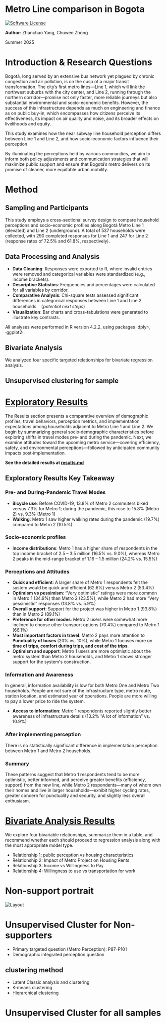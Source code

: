 # Metro Line comparison in Bogota
[![Software License](https://img.shields.io/badge/license-MIT-green.svg)](LICENSE)

**Author**: Zhanchao Yang, Chuwen Zhong

Summer 2025

# Introduction & Research Questions

Bogotá, long served by an extensive bus network yet plagued by chronic congestion and air pollution, is on the cusp of a major transit transformation. The city’s first metro lines—Line 1, which will link the northwest suburbs with the city center, and Line 2, running through the northern corridor—promise not only faster, more reliable journeys but also substantial environmental and socio-economic benefits. However, the success of this infrastructure depends as much on engineering and finance as on public buy-in, which encompasses how citizens perceive its effectiveness, its impact on air quality and noise, and its broader effects on livelihoods and equity.

This study examines how the near subway line household perception differs between Line 1 and Line 2, and how socio-economic factors influence their perception

By illuminating the perceptions held by various communities, we aim to inform both policy adjustments and communication strategies that will maximize public support and ensure that Bogotá’s metro delivers on its promise of cleaner, more equitable urban mobility.

# Method
## Sampling and Participants
This study employs a cross-sectional survey design to compare household perceptions and socio-economic profiles along Bogotá Metro Line 1 (elevated) and Line 2 (underground). A total of 537 households were collected, with 290 completed responses for Line 1 and 247 for Line 2 (response rates of 72.5% and 61.8%, respectively).


## Data Processing and Analysis
- **Data Cleaning**: Responses were exported to R, where invalid entries were removed and categorical variables were standardized (e.g., income brackets).
- **Descriptive Statistics**: Frequencies and percentages were calculated for all variables by corridor.
- **Comparative Analysis**: Chi-square tests assessed significant differences in categorical responses between Line 1 and Line 2 households. （*potential next steps*)
- **Visualization**: Bar charts and cross-tabulations were generated to illustrate key contrasts.

All analyses were performed in R version 4.2.2, using packages ·dplyr·, ·ggplot2·.

## Bivariate Analysis
We analyzed four specific targeted relationships for bivariate regression analysis.

## Unsupervised clustering for sample 

# [Exploratory Results](https://github.com/zyang91/explortary-metro/blob/main/report/Results.md)

The Results section presents a comparative overview of demographic profiles, travel behaviors, perception metrics, and implementation expectations among households adjacent to Metro Line 1 and Line 2. We begin by summarizing general socio‑demographic characteristics before exploring shifts in travel modes pre‑ and during the pandemic. Next, we examine attitudes toward the upcoming metro service—covering efficiency, safety, and environmental perceptions—followed by anticipated community impacts post‑implementation.

**See the detailed results at [results.md](https://github.com/zyang91/explortary-metro/blob/main/report/Results.md)**


## Exploratory Results Key Takeaway

### Pre- and During-Pandemic Travel Modes
- **Bicycle use**: Before COVID-19, 13.8% of Metro 2 commuters biked versus 7.3% for Metro 1; during the pandemic, this rose to 15.8% (Metro 2) vs. 9.3% (Metro 1)
- **Walking**: Metro 1 saw higher walking rates during the pandemic (19.7%) compared to Metro 2 (10.5%)

### Socio-economic profiles
- **Income distributions**: Metro 1 has a higher share of respondents in the top income bracket of 2.5 – 3.5 million (16.5% vs. 9.0%), whereas Metro 2 peaks in the mid-range bracket of 1.16 – 1.5 million (24.2% vs. 15.5%)

### Perceptions and Attitudes
- **Quick and efficient**: A larger share of Metro 1 respondents felt the system would be quick and efficient (62.6%) versus Metro 2 (53.4%)
- **Optimism vs pessimism**: “Very optimistic” ratings were more common in Metro 1 (34.9%) than Metro 2 (23.5%), while Metro 2 had more “Very pessimistic” responses (13.8% vs. 5.9%)
- **Overall support**: Support for the project was higher in Metro 1 (93.8%) than in Metro 2 (89.1%)
- **Preference for other modes**: Metro 2 users were somewhat more inclined to choose other transport options (70.4%) compared to Metro 1 (66.1%)
- **Most important factors in travel**: Metro 2 pays more attention to **Punctuality of buses** (20% vs. 10%), while Metro 1 focuses more on **time of trips, comfort during trips, and cost of the trips**.
- **Optimism and support**: Metro 1 users are more optimistic about the metro system than Metro 2 households, and Metro 1 shows stronger support for the system's construction.

### Information and Awareness
In general, information availability is low for both Metro One and Metro Two households. People are not sure of the infrastructure type, metro route, station location, and estimated year of operations. People are more willing to pay a lower price to ride the system.

- **Access to information**: Metro 1 respondents reported slightly better awareness of infrastructure details (13.2% “A lot of information” vs. 10.9%)

### After implementing perception
There is no statistically significant difference in implementation perception between Metro 1 and Metro 2 households.

### Summary
These patterns suggest that Metro 1 respondents tend to be more optimistic, better informed, and perceive greater benefits (efficiency, support) from the new line, while Metro 2 respondents—many of whom own their homes and live in larger households—exhibit higher cycling rates, greater concern for punctuality and security, and slightly less overall enthusiasm.

# [Bivariate Analysis Results](https://github.com/zyang91/explortary-metro/blob/main/report/bivariable.md)

We explore four bivariable relationships, summarize them in a table, and recommend whether each should proceed to regression analysis along with the most appropriate model type.

- Relationship 1: public perception vs housing characteristics
- Relationship 2: Impact of Metro Project on Housing Rents
- Relationship 3: Income vs Willingness to Pay
- Relationship 4: Willingness to use vs transportation for work

# Non-support portrait
![Layout](https://github.com/user-attachments/assets/4f755e08-97f7-4762-88ea-05405bc70f8b)


# Unsupervised Cluster for Non-supporters
- Primary targeted question (Metro Perception): P87-P101
- Demographic integrated perception question

## clustering method
- Latent Classic analysis and clustering
- K-means clustering
- Hierarchical clustering

# Unsupervised Cluster for all samples
